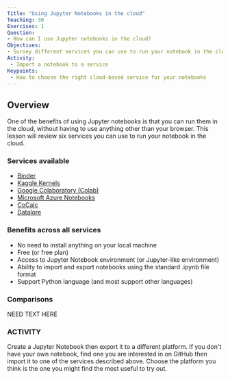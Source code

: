 ```yaml
---
Title: "Using Jupyter Notebooks in the cloud"
Teaching: 30
Exercises: 1
Question:
- How can I use Jupyter notebooks in the cloud?
Objectives:
- Survey different services you can use to run your notebook in the cloud
Activity:
 - Import a notebook to a service
Keypoints:
 - How to choose the right cloud-based service for your notebooks
---
```


## Overview

One of the benefits of using Jupyter notebooks is that you can run them in the cloud, without having to use anything other than your browser. This lesson will review six services you can use to run your notebook in the cloud.

### Services available

* [Binder](https://mybinder.org/)
* [Kaggle Kernels](https://www.kaggle.com/kernels)
* [Google Colaboratory (Colab)](https://colab.research.google.com)
* [Microsoft Azure Notebooks](https://notebooks.azure.com/)
* [CoCalc](https://cocalc.com/doc/jupyter-notebook.html)
* [Datalore](https://datalore.io/)

### Benefits across all services

*	No need to install anything on your local machine
*	Free (or free plan)
*	Access to Jupyter Notebook environment (or Jupyter-like environment)
*	Ability to import and export notebooks using the standard .ipynb file format
*	Support Python language (and most support other languages)

### Comparisons

NEED TEXT HERE

### ACTIVITY

Create a Jupyter Notebook then export it to a different platform. If you don't have your own notebook, find one you are interested in on GitHub then import it to one of the services described above. Choose the platform you think is the one you might find the most useful to try out. 
